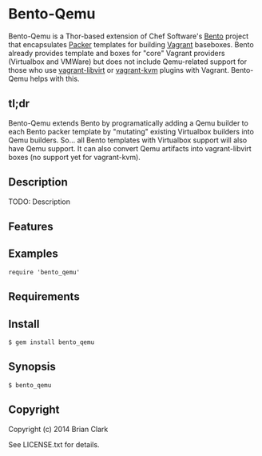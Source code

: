 # Bento-Qemu

Bento-Qemu is a Thor-based extension of Chef Software's [Bento](http://opscode.github.io/bento) project that encapsulates [Packer](http://packer.io) templates for building [Vagrant](http://vagrantup.com) baseboxes. Bento already provides template and boxes for "core" Vagrant providers (Virtualbox and VMWare) but does not include Qemu-related support for those who use [vagrant-libvirt](https://github.com/pradels/vagrant-libvirt) or [vagrant-kvm](https://github.com/adrahon/vagrant-kvm) plugins with Vagrant.  Bento-Qemu helps with this.

##  tl;dr
Bento-Qemu extends Bento by programatically adding a Qemu builder to each Bento packer template by "mutating" existing Virtualbox builders into Qemu builders. So... all Bento templates with Virtualbox support will also have Qemu support. It can also convert Qemu artifacts into vagrant-libvirt boxes (no support yet for vagrant-kvm).
## Description

TODO: Description

## Features

## Examples

    require 'bento_qemu'

## Requirements

## Install

    $ gem install bento_qemu

## Synopsis

    $ bento_qemu

## Copyright

Copyright (c) 2014 Brian Clark

See LICENSE.txt for details.
